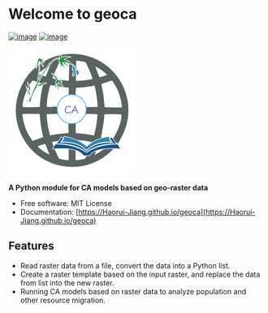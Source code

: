 # Welcome to geoca

[![image](https://img.shields.io/pypi/v/geoca.svg)](https://pypi.python.org/pypi/geoca)
[![image](https://img.shields.io/badge/License-MIT-yellow.svg)](https://opensource.org/licenses/MIT)

<img src="assets/logo.png" alt="logo" style="zoom:50%;" />

**A Python module for CA models based on geo-raster data**

- Free software: MIT License
- Documentation: [https://Haorui-Jiang.github.io/geoca](https://Haorui-Jiang.github.io/geoca)

## Features

- Read raster data from a file, convert the data into a Python list.
- Create a raster template based on the input raster, and replace the data from list into the new raster.
- Running CA models based on raster data to analyze population and other resource migration.
